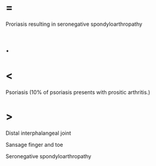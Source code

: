 # =

Proriasis resulting in seronegative spondyloarthropathy

# .

# <

Psoriasis (10% of psoriasis presents with prositic arthritis.)

# >

Distal interphalangeal joint

Sansage finger and toe

Seronegative spondyloarthropathy
